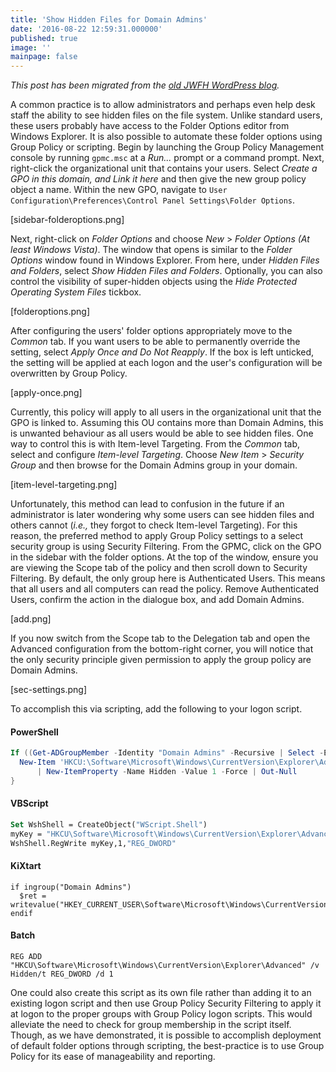 ```yaml
---
title: 'Show Hidden Files for Domain Admins'
date: '2016-08-22 12:59:31.000000'
published: true
image: ''
mainpage: false
---
```


_This post has been migrated from the [old JWFH WordPress blog](https://github.com/jwfh/homepage#about)._

A common practice is to allow administrators and perhaps even help desk staff the ability to see hidden files on the file system. Unlike standard users, these users probably have access to the Folder Options editor from Windows Explorer. It is also possible to automate these folder options using Group Policy or scripting. Begin by launching the Group Policy Management console by running `gpmc.msc` at a _Run..._ prompt or a command prompt. Next, right-click the organizational unit that contains your users. Select _Create a GPO in this domain, and Link it here_ and then give the new group policy object a name. Within the new GPO, navigate to `User Configuration\Preferences\Control Panel Settings\Folder Options`.

[sidebar-folderoptions.png]

Next, right-click on _Folder Options_ and choose _New_ > _Folder Options (At least Windows Vista)_. The window that opens is similar to the _Folder Options_ window found in Windows Explorer. From here, under _Hidden Files and Folders_, select _Show Hidden Files and Folders_. Optionally, you can also control the visibility of super-hidden objects using the _Hide Protected Operating System Files_ tickbox.

[folderoptions.png]

After configuring the users' folder options appropriately move to the _Common_ tab. If you want users to be able to permanently override the setting, select _Apply Once and Do Not Reapply_. If the box is left unticked, the setting will be applied at each logon and the user's configuration will be overwritten by Group Policy.

[apply-once.png]

Currently, this policy will apply to all users in the organizational unit that the GPO is linked to. Assuming this OU contains more than Domain Admins, this is unwanted behaviour as all users would be able to see hidden files. One way to control this is with Item-level Targeting. From the _Common_ tab, select and configure _Item-level Targeting_. Choose _New Item_ > _Security Group_ and then browse for the Domain Admins group in your domain.

[item-level-targeting.png]

Unfortunately, this method can lead to confusion in the future if an administrator is later wondering why some users can see hidden files and others cannot (_i.e.,_ they forgot to check Item-level Targeting). For this reason, the preferred method to apply Group Policy settings to a select security group is using Security Filtering. From the GPMC, click on the GPO in the sidebar with the folder options. At the top of the window, ensure you are viewing the Scope tab of the policy and then scroll down to Security Filtering. By default, the only group here is Authenticated Users. This means that all users and all computers can read the policy. Remove Authenticated Users, confirm the action in the dialogue box, and add Domain Admins.

[add.png]

If you now switch from the Scope tab to the Delegation tab and open the Advanced configuration from the bottom-right corner, you will notice that the only security principle given permission to apply the group policy are Domain Admins.

[sec-settings.png]

To accomplish this via scripting, add the following to your logon script.

#### PowerShell

```powershell
If ((Get-ADGroupMember -Identity "Domain Admins" -Recursive | Select -ExpandProperty Name) -contains $user) {
  New-Item 'HKCU:\Software\Microsoft\Windows\CurrentVersion\Explorer\Advanced' -Force  `
      | New-ItemProperty -Name Hidden -Value 1 -Force | Out-Null
}
```

#### VBScript

```vb
Set WshShell = CreateObject("WScript.Shell")
myKey = "HKCU\Software\Microsoft\Windows\CurrentVersion\Explorer\Advanced\Hidden"
WshShell.RegWrite myKey,1,"REG_DWORD"
```

#### KiXtart

```kix
if ingroup("Domain Admins")
  $ret = writevalue("HKEY_CURRENT_USER\Software\Microsoft\Windows\CurrentVersion\Explorer\Advanced","Hidden","1","REG_DWORD")
endif
```

#### Batch

```batch
REG ADD "HKCU\Software\Microsoft\Windows\CurrentVersion\Explorer\Advanced" /v Hidden/t REG_DWORD /d 1
```

One could also create this script as its own file rather than adding it to an existing logon script and then use Group Policy Security Filtering to apply it at logon to the proper groups with Group Policy logon scripts. This would alleviate the need to check for group membership in the script itself. Though, as we have demonstrated, it is possible to accomplish deployment of default folder options through scripting, the best-practice is to use Group Policy for its ease of manageability and reporting.
